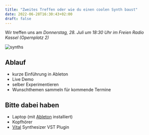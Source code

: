 ```yaml
---
title: "Zweites Treffen oder wie du einen coolen Synth baust"
date: 2022-06-28T16:30:43+02:00
draft: false
---
```

Wir treffen uns am *Donnerstag, 28. Juli um 18:30 Uhr im Freien Radio Kassel (Opernplatz 2)*

![synths](./synths.png#center)

## Ablauf
- kurze Einführung in Ableton
- Live Demo
- selber Experimentieren
- Wunschthemen sammeln für kommende Termine

## Bitte dabei haben
- Laptop (mit [Ableton](https://www.ableton.com/de/trial/) installiert)
- Kopfhörer
- [Vital](https://vital.audio/) Synthesizer VST Plugin



